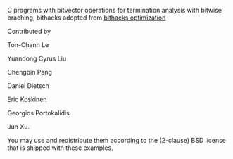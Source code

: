 <!--
SPDX-FileCopyrightText: 2021 Y. Cyrus Liu <yliu195@stevens.edu>

SPDX-License-Identifier: Apache-2.0
-->

C programs with bitvector operations for termination analysis with bitwise braching, bithacks adopted from 
[bithacks optimization](https://graphics.stanford.edu/~seander/bithacks.html)

Contributed by 

Ton-Chanh Le

Yuandong Cyrus Liu

Chengbin Pang

Daniel Dietsch

Eric Koskinen

Georgios Portokalidis

Jun Xu. 

You may use and redistribute them according to the (2-clause) BSD license that 
is shipped with these examples.
